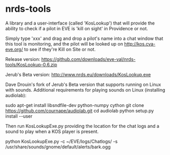nrds-tools
==========

A library and a user-interface (called 'KosLookup') that will provide the ability to
check if a pilot in EVE is 'kill on sight' in Providence or not.

Simply type 'xxx' and drag and drop a pilot's name into a chat window that this tool
is monitoring, and the pilot will be looked up on http://kos.cva-eve.org/ to see if
they're Kill on Site or not.

Release version:
https://github.com/downloads/eve-val/nrds-tools/KosLookup-0.6.zip

Jerub's Beta version:
http://www.nrds.eu/downloads/KosLookup.exe

Dave Drouin's fork of Jerub's Beta version that supports running on Linux with 
sounds.  Additional requirements for playing sounds on Linux (installing audiolab):

sudo apt-get install libsndfile-dev python-numpy cython
git clone https://github.com/cournape/audiolab.git
cd audiolab
python setup.py install --user

Then run KosLookupExe.py providing the location for the chat logs and a sound to 
play when a KOS player is present.

python KosLookupExe.py -c ~/EVE/logs/Chatlogs/ -s /usr/share/sounds/gnome/default/alerts/bark.ogg

